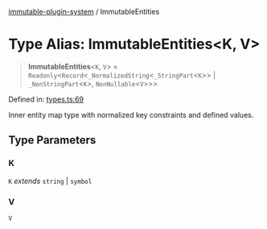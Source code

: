 [immutable-plugin-system](../README.md) / ImmutableEntities

# Type Alias: ImmutableEntities\<K, V\>

> **ImmutableEntities**\<`K`, `V`\> = `Readonly`\<`Record`\<`_NormalizedString`\<`_StringPart`\<`K`\>\> \| `_NonStringPart`\<`K`\>, `NonNullable`\<`V`\>\>\>

Defined in: [types.ts:69](https://github.com/agladysh/immutable-plugin-system/blob/1e3844304b71a6cb1d44c2f57e31e6fc81a4ed82/src/types.ts#L69)

Inner entity map type with normalized key constraints and defined values.

## Type Parameters

### K

`K` *extends* `string` \| `symbol`

### V

`V`
